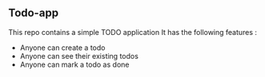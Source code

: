 ## Todo-app
This repo contains a simple TODO application
It has the following features : 

- Anyone can create a todo
- Anyone can see their existing todos
- Anyone can mark a todo as done


